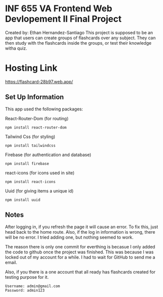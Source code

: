 # INF 655 VA Frontend Web Devlopement II Final Project
Created by: Ethan Hernandez-Santiago
This project is supposed to be an app that users can create groups of flashcards over any subject. They can then study with the flashcards inside the groups, or test their knowledge witha  quiz.

# Hosting Link
https://flashcard-28b97.web.app/

## Set Up Information 
This app used the following packages:

React-Router-Dom (for routing)

```npm install react-router-dom```


Tailwind Css (for styling)

```npm install tailwindcss```


Firebase (for authentication and database)

```npm install firebase```


react-icons (for icons used in site)

```npm install react-icons```


Uuid (for giving items a unique id)

```npm install uuid```


## Notes

After logging in, if you refresh the page it will cause an error. To fix this, just head back to the home route. Also, if the log in information is wrong, there will be no error. I tried adding one, but nothing seemed to work. 

The reason there is only one commit for everthing is becasue I only added the code to github once the project was finished. This was because I was locked out of my account for a while. I had to wait for GitHub to send me a email. 

Also, if you there is a one account that all ready has flashcards created for testing purpose for it. 
```
Username: admin@gmail.com
Password: admin123
```

